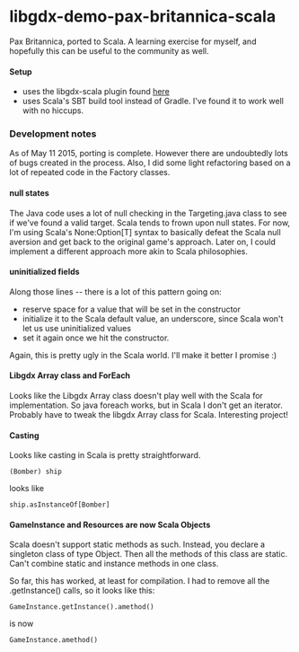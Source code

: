 # libgdx-demo-pax-britannica-scala

Pax Britannica, ported to Scala. A learning exercise for myself, and hopefully this can be useful to the community as well.

#### Setup

* uses the libgdx-scala plugin found [here](https://github.com/libgdx/libgdx/wiki/Using-libgdx-with-Scala)
* uses Scala's SBT build tool instead of Gradle. I've found it to work well with no hiccups.


### Development notes

As of May 11 2015, porting is complete. However there are undoubtedly lots of bugs created in the process. Also, I did some light refactoring based on a lot of repeated code in the Factory classes.

#### null states 

The Java code uses a lot of null checking in the Targeting.java class to see if we've found a valid target. Scala tends to frown upon null states. For now, I'm using Scala's None:Option[T] syntax to basically defeat the Scala null aversion and get back to the original game's approach. Later on, I could implement a different approach more akin to Scala philosophies.

#### uninitialized fields

Along those lines -- there is a lot of this pattern going on:
   * reserve space for a value that will be set in the constructor
   * initialize it to the Scala default value, an underscore, since Scala won't let us use uninitialized values
   * set it again once we hit the constructor.

 Again, this is pretty ugly in the Scala world. I'll make it better I promise :)

#### Libgdx Array class and ForEach

Looks like the Libgdx Array class doesn't play well with the Scala for implementation. So java foreach works, but in Scala I don't get an iterator. Probably have to tweak the libgdx Array class for Scala. Interesting project!

#### Casting

Looks like casting in Scala is pretty straightforward.

    (Bomber) ship

looks like

    ship.asInstanceOf[Bomber]

#### GameInstance and Resources are now Scala Objects

Scala doesn't support static methods as such. Instead, you declare a singleton class of type Object. Then all the methods of this class are static. Can't combine static and instance methods in one class.

So far, this has worked, at least for compilation. I had to remove all the .getInstance() calls, so it looks like this:

    GameInstance.getInstance().amethod()

is now

    GameInstance.amethod()



